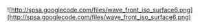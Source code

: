 ![http://spsa.googlecode.com/files/wave_front_iso_surface6.png](http://spsa.googlecode.com/files/wave_front_iso_surface6.png)